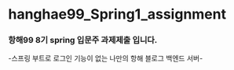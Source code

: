 # hanghae99_Spring1_assignment
### 항해99 8기 spring 입문주 과제제출 입니다.

-스프링 부트로 로그인 기능이 없는 나만의 항해 블로그 백엔드 서버-

